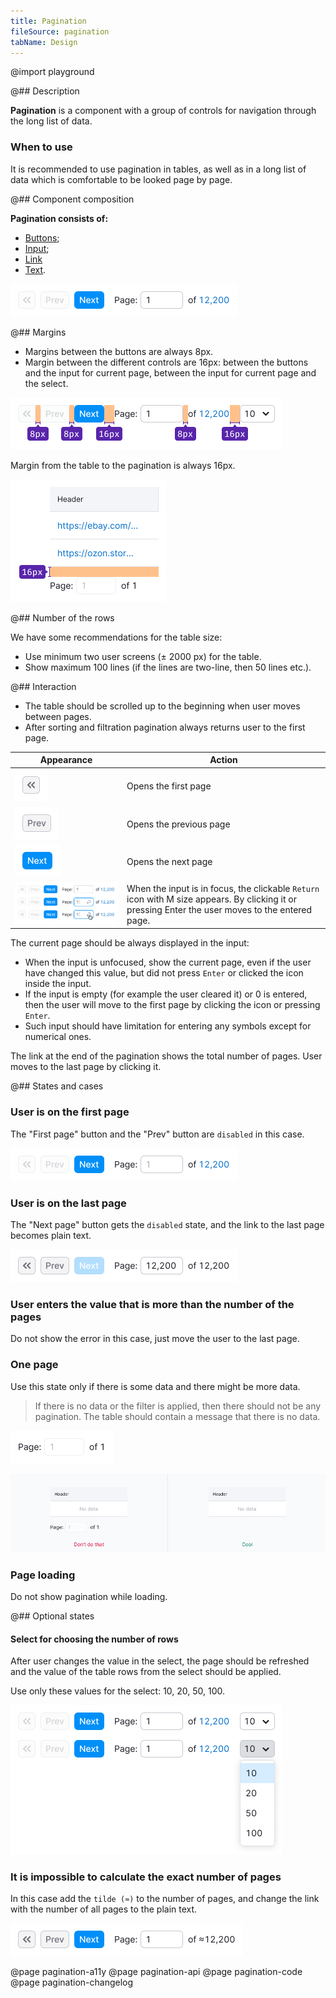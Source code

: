 ```yaml
---
title: Pagination
fileSource: pagination
tabName: Design
---
```


@import playground

@## Description

**Pagination** is a component with a group of controls for navigation through the long list of data.

### When to use

It is recommended to use pagination in tables, as well as in a long list of data which is comfortable to be looked page by page.

@## Component composition

**Pagination consists of:**

- [Buttons](/components/button/);
- [Input](/components/input/);
- [Link](/components/link/)
- [Text](/style/typography/).

![default styles](static/default.png)

@## Margins

- Margins between the buttons are always 8px.
- Margin between the different controls are 16px: between the buttons and the input for current page, between the input for current page and the select.

![margins berween buttons](static/margins.png)

Margin from the table to the pagination is always 16px.

![margin between table and paginationp](static/margin-top.png)

@## Number of the rows

We have some recommendations for the table size:

- Use minimum two user screens (± 2000 px) for the table.
- Show maximum 100 lines (if the lines are two-line, then 50 lines etc.).

@## Interaction

- The table should be scrolled up to the beginning when user moves between pages.
- After sorting and filtration pagination always returns user to the first page.

| Appearance                                         | Action                                                                                                                                            |
| -------------------------------------------------- | ------------------------------------------------------------------------------------------------------------------------------------------------- |
| ![first page button](static/secondary-button.png)  | Opens the first page                                                                                                                              |
| ![prev page button](static/secondary-button-2.png) | Opens the previous page                                                                                                                           |
| ![next page button](static/primary-button.png)     | Opens the next page                                                                                                                               |
| ![pagination staps](static/steps.png)              | When the input is in focus, the clickable `Return` icon with M size appears. By clicking it or pressing Enter the user moves to the entered page. |

The current page should be always displayed in the input:

- When the input is unfocused, show the current page, even if the user have changed this value, but did not press `Enter` or clicked the icon inside the input.
- If the input is empty (for example the user cleared it) or 0 is entered, then the user will move to the first page by clicking the icon or pressing `Enter`.
- Such input should have limitation for entering any symbols except for numerical ones.

The link at the end of the pagination shows the total number of pages. User moves to the last page by clicking it.

@## States and cases

### User is on the first page

The "First page" button and the "Prev" button are `disabled` in this case.

![first page](static/first-page.png)

### User is on the last page

The "Next page" button gets the `disabled` state, and the link to the last page becomes plain text.

![last page](static/last-page.png)

### User enters the value that is more than the number of the pages

Do not show the error in this case, just move the user to the last page.

### One page

Use this state only if there is some data and there might be more data.

> If there is no data or the filter is applied, then there should not be any pagination. The table should contain a message that there is no data.

![one page](static/one-page.png)

![empty table](static/empty-yes-no.png)

### Page loading

Do not show pagination while loading.

@## Optional states

#### Select for choosing the number of rows

After user changes the value in the select, the page should be refreshed and the value of the table rows from the select should be applied.

Use only these values for the select: 10, 20, 50, 100.

![page select](static/page-select.png)

### It is impossible to calculate the exact number of pages

In this case add the `tilde (≈)` to the number of pages, and change the link with the number of all pages to the plain text.

![unknown pages](static/undefined-number.png)

@page pagination-a11y
@page pagination-api
@page pagination-code
@page pagination-changelog
